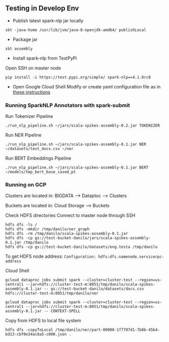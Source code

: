 ## Testing in Develop Env
- Publish latest spark-nlp jar locally
```
sbt -java-home /usr/lib/jvm/java-8-openjdk-amd64/ publishLocal
```

- Package jar
```
sbt assembly
```

- Install spark-nlp from TestPyPi

Open SSH on master node
```
pip install -i https://test.pypi.org/simple/ spark-nlp==4.1.0rc8
```

- Open Google Cloud Shell
Modify or create yaml configuration file as in [these instructions](https://cloud.google.com/dataproc/docs/guides/recreate-cluster?_ga=2.32389115.-415886188.1658759776&cloudshell=false#gcloud-command)
  
### Running SparkNLP Annotators with spark-submit

Run Tokenizer Pipeline
```
./run_nlp_pipeline.sh ~/jars/scala-spikes-assembly-0.2.jar TOKENIZER
```

Run NER Pipeline
```
./run_nlp_pipeline.sh ~/jars/scala-spikes-assembly-0.1.jar NER ~/datasets/test_docs.csv ~/ner
```

Run BERT Embeddings Pipeline
```
./run_nlp_pipeline.sh ~/jars/scala-spikes-assembly-0.1.jar BERT ~/models/tmp_bert_base_cased_pt
```

### Running on GCP

Clusters are located in:
BIGDATA --> Dataptoc --> Clusters

Buckets are located in:
Cloud Storage --> Buckets

Check HDFS directories
Connect to master node through SSH 
```
hdfs dfs -ls /
hdfs dfs -mkdir /tmp/danilo/ner_graph
hdfs dfs -rm /tmp/danilo/scala-spikes-assembly-0.1.jar
hdfs dfs -cp gs://test-bucket-danilo/jars/scala-spikes-assembly-0.1.jar /tmp/danilo
hdfs dfs -cp gs://test-bucket-danilo/datasets/eng.testa /tmp/danilo
```

To get HDFS node address:
`Configuration: hdfs:dfs.namenode.servicerpc-address`

Cloud Shell
```
gcloud dataproc jobs submit spark --cluster=cluster-test --region=us-central1 --jar=hdfs://cluster-test-m:8051/tmp/danilo/scala-spikes-assembly-0.1.jar -- gs://test-bucket-danilo/datasets/docs.csv hdfs://cluster-test-m:8051/tmp/danilo/ner
```

```
gcloud dataproc jobs submit spark --cluster=cluster-test --region=us-central1 --jar=hdfs://cluster-test-m:8051/tmp/danilo/scala-spikes-assembly-0.1.jar -- CONTEXT-SPELL
```

Copy from HDFS to local file system
```
hdfs dfs -copyToLocal /tmp/danilo/ner/part-00000-1f7707d1-7b8b-45b4-bd13-cbf0e34ac8a5-c000.json .
```